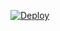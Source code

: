[![Deploy](https://www.herokucdn.com/deploy/button.svg)](https://heroku.com/deploy?template=https://github.com/RioProjectX/ManagerBot)
